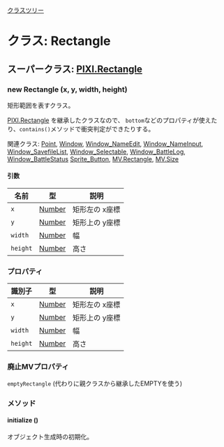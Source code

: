 [クラスツリー](index.md)

# クラス: Rectangle

## スーパークラス: [PIXI.Rectangle](http://pixijs.download/release/docs/PIXI.Rectangle.html)

### new Rectangle (x, y, width, height)
矩形範囲を表すクラス。

[PIXI.Rectangle](http://pixijs.download/release/docs/PIXI.Rectangle.html) を継承したクラスなので、 `bottom`などのプロパティが使えたり、`contains()`メソッドで衝突判定ができたりする。


関連クラス: [Point](Point.md), [Window](Window.md), [Window_NameEdit](Window_NameEdit.md), [Window_NameInput](Window_NameInput.md), [Window_SavefileList](Window_SavefileList.md), [Window_Selectable](Window_Selectable.md), [Window_BattleLog](Window_BattleLog.md), [Window_BattleStatus](Window_BattleStatus.md) [Sprite_Button](Sprite_Button.md), [MV.Rectangle](MV.Rectangle.md), [MV.Size](MV.Size.md)

#### 引数

| 名前 | 型 | 説明 |
| --- | --- | --- |
| `x` | [Number](Number.md) | 矩形左の x座標 |
| `y` | [Number](Number.md) | 矩形上の y座標 |
| `width` | [Number](Number.md) | 幅 |
| `height` | [Number](Number.md) | 高さ |


### プロパティ

| 識別子 | 型 | 説明 |
| --- | --- | --- |
| `x` | [Number](Number.md) | 矩形左の x座標 |
| `y` | [Number](Number.md) | 矩形上の y座標 |
| `width` | [Number](Number.md) | 幅 |
| `height` | [Number](Number.md) | 高さ |


### 廃止MVプロパティ
`emptyRectangle` (代わりに親クラスから継承したEMPTYを使う)

### メソッド

#### initialize ()
 オブジェクト生成時の初期化。